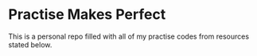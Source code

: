 # Practise Makes Perfect

This is a personal repo filled with all of my practise codes from resources stated below.
